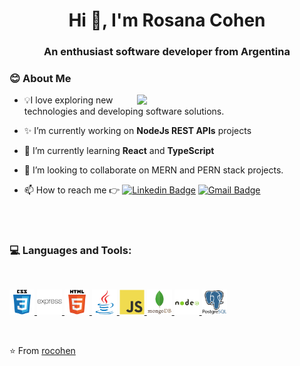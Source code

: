 <h1 align="center">Hi 👋, I'm Rosana Cohen</h1>  
<h3 align="center">An enthusiast software developer from Argentina</h3>  

 <div> 
 <h3>😊 About Me </h3>
 </div>
 
  <img align="right" src="https://media.giphy.com/media/5WILqPq29TyIkVCSej/giphy.gif" width="300">

- 💡I love exploring new technologies and developing software solutions.
- ✨ I’m currently working on **NodeJs REST APIs** projects 
- 🌱 I’m currently learning **React** and **TypeScript**  
- 🚀 I’m looking to collaborate on MERN and PERN stack projects.
  
- 📫 How to reach me 👉 [![Linkedin Badge](https://img.shields.io/badge/-LinkedIn-blue?style=flat-square&logo=Linkedin&logoColor=white&link=)](https://www.linkedin.com/in/rosana-cohen/) [![Gmail Badge](https://img.shields.io/badge/-Gmail-c14438?style=flat-square&logo=Gmail&logoColor=white&link=mailto:shuklaraghav321.com)](mailto:cohenrosanasol@gmail.com) 

<br>

# <h3 align="left"> 💻 Languages and Tools:</h3> <br>
<p align="left"> <a href="https://www.w3schools.com/css/" target="_blank" rel="noreferrer"> <img src="https://raw.githubusercontent.com/devicons/devicon/master/icons/css3/css3-original-wordmark.svg" alt="css3" width="40" height="40"/> </a> <a href="https://expressjs.com" target="_blank" rel="noreferrer"> <img src="https://raw.githubusercontent.com/devicons/devicon/master/icons/express/express-original-wordmark.svg" alt="express" width="40" height="40"/> </a> <a href="https://www.w3.org/html/" target="_blank" rel="noreferrer"> <img src="https://raw.githubusercontent.com/devicons/devicon/master/icons/html5/html5-original-wordmark.svg" alt="html5" width="40" height="40"/> </a> <a href="https://www.java.com" target="_blank" rel="noreferrer"> <img src="https://raw.githubusercontent.com/devicons/devicon/master/icons/java/java-original.svg" alt="java" width="40" height="40"/> </a> <a href="https://developer.mozilla.org/en-US/docs/Web/JavaScript" target="_blank" rel="noreferrer"> <img src="https://raw.githubusercontent.com/devicons/devicon/master/icons/javascript/javascript-original.svg" alt="javascript" width="40" height="40"/> </a> <a href="https://www.mongodb.com/" target="_blank" rel="noreferrer"> <img src="https://raw.githubusercontent.com/devicons/devicon/master/icons/mongodb/mongodb-original-wordmark.svg" alt="mongodb" width="40" height="40"/> </a> 
<a href="https://nodejs.org" target="_blank" rel="noreferrer"> <img src="https://raw.githubusercontent.com/devicons/devicon/master/icons/nodejs/nodejs-original-wordmark.svg" alt="nodejs" width="40" height="40"/> </a> <a href="https://www.postgresql.org" target="_blank" rel="noreferrer"> <img src="https://raw.githubusercontent.com/devicons/devicon/master/icons/postgresql/postgresql-original-wordmark.svg" alt="postgresql" width="40" height="40"/> </a> </p> <br>

⭐️ From [rocohen](https://github.com/rocohen)

